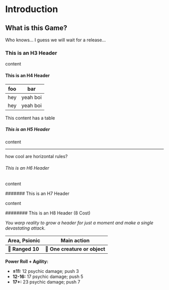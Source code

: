 # Introduction

## What is this Game?

Who knows... I guess we will wait for a release...

### This is an H3 Header

content

#### This is an H4 Header

| foo | bar      |
| --- | -------- |
| hey | yeah boi |
| hey | yeah boi |

This content has a table

##### This is an H5 Header

content

---

how cool are horizontal rules?

###### This is an H6 Header

content

####### This is an H7 Header

content

######## This is an H8 Header (8 Cost)

*You warp reality to grow a header for just a moment and make a single devastating attack.*

| Area, Psionic      | Main action                   |
| ------------------ |-------------------------------|
| **📏 Ranged 10**   | **🎯 One creature or object** |

**Power Roll + Agility:**

- **≤11:** 12 psychic damage; push 3
- **12-16:** 17 psychic damage; push 5
- **17+:** 23 psychic damage; push 7

